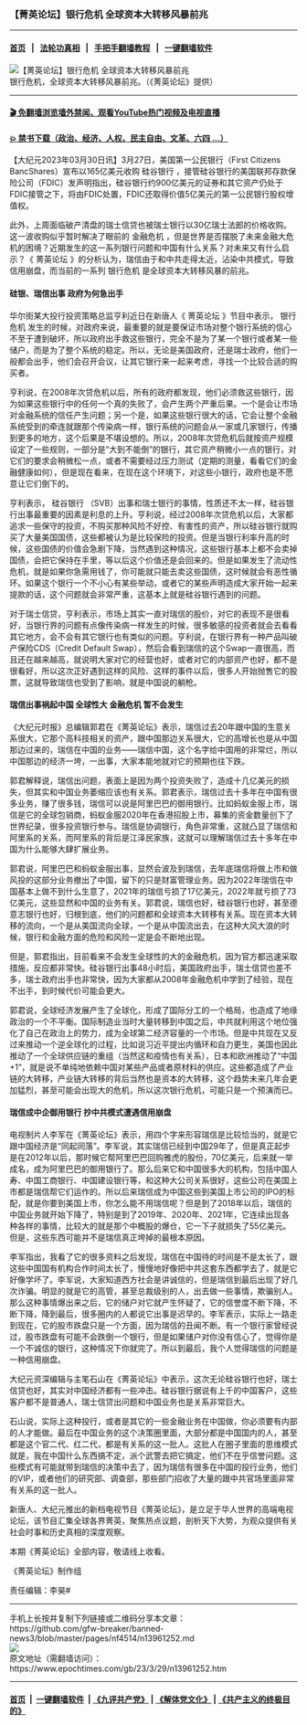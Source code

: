 ### 【菁英论坛】银行危机 全球资本大转移风暴前兆
------------------------

#### [首页](https://github.com/gfw-breaker/banned-news3/blob/master/README.md) &nbsp;&nbsp;|&nbsp;&nbsp; [法轮功真相](https://github.com/begood0513/basic/blob/master/README.md)  &nbsp;&nbsp;|&nbsp;&nbsp; [手把手翻墙教程](https://github.com/gfw-breaker/guides/wiki)  &nbsp;&nbsp;|&nbsp;&nbsp; [一键翻墙软件](https://github.com/gfw-breaker/nogfw/blob/master/README.md)  



<div><img alt="【菁英论坛】银行危机 全球资本大转移风暴前兆" class="attachment-djy_600_400 size-djy_600_400 wp-post-image" src="https://i.epochtimes.com/assets/uploads/2023/03/id13961253-website-600x400.jpg"/>
<div class="caption">
 银行危机，全球资本大转移风暴前兆。（《菁英论坛》提供）
</div></div><hr/>

#### [ 🎬  免翻墙浏览墙外禁闻、观看YouTube热门视频及电视直播](https://github.com/gfw-breaker/HelloWorld)

#### [ 💥  禁书下载（政治、经济、人权、民主自由、文革、六四 ...）](https://github.com/gfw-breaker/books/blob/master/README.md)

<div><p>
 【大纪元2023年03月30日讯】3月27日，美国第一公民银行（First Citizens BancShares）宣布以165亿美元收购
 <ok href="https://www.epochtimes.com/gb/tag/%E7%A1%85%E8%B0%B7%E9%93%B6%E8%A1%8C.html">
  硅谷银行
 </ok>
 ，接管硅谷银行的美国联邦存款保险公司（FDIC）发声明指出，硅谷银行约900亿美元的证券和其它资产仍处于FDIC接管之下，将由FDIC处置，FDIC还取得价值5亿美元的第一公民银行股权增值权。
</p>
<p>
 此外，上周面临破产清盘的瑞士信贷也被瑞士银行以30亿瑞士法郎的价格收购。这一波收购似乎暂时解决了眼前的
 <ok href="https://www.epochtimes.com/gb/tag/%E9%87%91%E8%9E%8D%E5%8D%B1%E6%9C%BA.html">
  金融危机
 </ok>
 ，但是世界是否摆脱了未来金融大危机的困境？近期发生的这一系列银行问题和中国有什么关系？对未来又有什么启示？《
 <ok href="https://www.epochtimes.com/gb/tag/%E8%8F%81%E8%8B%B1%E8%AE%BA%E5%9D%9B.html">
  菁英论坛
 </ok>
 》的分析认为，瑞信由于和中共走得太近，沾染中共模式，导致信用崩盘，而当前的一系列
 <ok href="https://www.epochtimes.com/gb/tag/%E9%93%B6%E8%A1%8C%E5%8D%B1%E6%9C%BA.html">
  银行危机
 </ok>
 是全球资本大转移风暴的前兆。
</p>
<p>
 <center>
 </center>
 <h4>
  硅银、瑞信出事 政府为何急出手
 </h4>
 <p>
  华尔街某大投行投资策略总监亨利近日在新唐人《
  <ok href="https://www.epochtimes.com/gb/tag/%E8%8F%81%E8%8B%B1%E8%AE%BA%E5%9D%9B.html">
   菁英论坛
  </ok>
  》节目中表示，
  <ok href="https://www.epochtimes.com/gb/tag/%E9%93%B6%E8%A1%8C%E5%8D%B1%E6%9C%BA.html">
   银行危机
  </ok>
  发生的时候，对政府来说，最重要的就是要保证市场对整个银行系统的信心不至于遭到破坏，所以政府出手救这些银行，完全不是为了某一个银行或者某一些储户，而是为了整个系统的稳定。所以，无论是美国政府，还是瑞士政府，他们一般都会出手，他们会召开会议，让其它银行来一起来考虑，寻找一个比较合适的购买者。
 </p>
 <p>
  亨利说，在2008年次贷危机以后，所有的政府都发现，他们必须救这些银行，因为如果这些银行中的任何一个真的失败了，会产生两个严重后果。一个是会让市场对金融系统的信任产生问题；另一个是，如果这些银行很大的话，它会让整个金融系统受到的牵连就跟那个传染病一样，银行系统的问题会从一家或几家银行，传播到更多的地方，这个后果是不堪设想的。所以，2008年次贷危机后就按资产规模设定了一些规则，一部分是“大到不能倒”的银行，其它资产稍微小一点的银行，对它们的要求会稍微松一点，或者不需要经过压力测试（定期的测量，看看它们的金融健康如何），但是现在看来，在现在这个环境下，对这些小银行，政府也是不愿意让它们倒下的。
 </p>
 <p>
  亨利表示，
  <ok href="https://www.epochtimes.com/gb/tag/%E7%A1%85%E8%B0%B7%E9%93%B6%E8%A1%8C.html">
   硅谷银行
  </ok>
  （SVB）出事和瑞士银行的事情，性质还不太一样，硅谷银行出事最重要的因素是利息的上升。亨利说，经过2008年次贷危机以后，大家都追求一些保守的投资，不购买那种风险不好控、有害性的资产，所以硅谷银行就购买了大量美国国债，这些都被认为是比较保险的投资。但是当银行利率升高的时候，这些国债的价值会急剧下降，当然遇到这种情况，这些银行基本上都不会卖掉国债，会把它保持在手里，等以后这个价值还是会回来的。但是如果发生了流动性危机，就是如果你急需用钱了，你可能就只能去卖这些国债，这时候就会有恶性循环。如果这个银行一个不小心有某些举动，或者它的某些声明造成大家开始一起来提款的话，这个问题就会非常严重，这基本上就是硅谷银行遇到的问题。
 </p>
 <p>
  对于瑞士信贷，亨利表示，市场上其实一直对瑞信的股价，对它的表现不是很看好，当银行界的问题有点像传染病一样发生的时候，很多敏感的投资者就会去看看其它地方，会不会有其它银行也有类似的问题。亨利说，在银行界有一种产品叫破产保险CDS（Credit Default Swap），然后会看到瑞信的这个Swap一直很高，而且还在越来越高，就说明大家对它的经营也好，或者对它的内部资产也好，都不是很看好，所以这次正好遇到这样的风险、这样的事件以后，很多人开始抛售它的股票，这就导致瑞信也受到了影响，就是中国说的躺枪。
 </p>
 <h4>
  瑞信出事祸起中国 全球性大
  <ok href="https://www.epochtimes.com/gb/tag/%E9%87%91%E8%9E%8D%E5%8D%B1%E6%9C%BA.html">
   金融危机
  </ok>
  暂不会发生
 </h4>
 <p>
  《大纪元时报》总编辑郭君在《菁英论坛》表示，瑞信过去20年跟中国的生意关系很大，它那个高科技相关的资产，跟中国那边关系很大，它的高增长也是从中国那边过来的，瑞信在中国的业务——瑞信中国，这个名字给中国用的非常烂，所以中国那边的经济一垮，一出事，大家本能地就对它的预期也往下跌。
 </p>
 <p>
  郭君解释说，瑞信出问题，表面上是因为两个投资失败了，造成十几亿美元的损失，但其实和中国业务萎缩应该也有关系。郭君表示，瑞信过去十多年在中国有很多业务，赚了很多钱，瑞信可以说是阿里巴巴的御用银行。比如蚂蚁金服上市，瑞信是它的全球包销商，蚂蚁金服2020年在香港招股上市，募集的资金数量创下了世界纪录，很多投资银行参与。瑞信是协调银行，角色非常重，这就凸显了瑞信和阿里系的关系，而阿里系的背后是江泽民家族，这就可以理解瑞信过去十多年在中国为什么能够大肆扩展业务。
 </p>
 <p>
  郭君说，阿里巴巴和蚂蚁金服出事，显然会波及到瑞信，去年底瑞信将做上市和做风投的这部分业务撤出了中国，留下的只是财富管理业务。因为2022年瑞信在中国基本上做不到什么生意了，2021年的瑞信亏损了17亿美元，2022年就亏损了73亿美元，这些显然和中国的业务有关。郭君说，瑞信也好，硅谷银行也好，甚至德意志银行也好，归根到底，他们的问题都和全球资本大转移有关系。现在资本大转移的流向，一个是从美国流向全球，一个是从中国流出去，在这种大风大浪的时候，银行和金融方面的危险和风险一定是会不断地出现。
 </p>
 <p>
  但是，郭君指出，目前看来不会发生全球性的大的金融危机，因为官方都迅速采取措施，反应都非常快。硅谷银行出事48小时后，美国政府出手，瑞士信贷也差不多，瑞士政府出手也非常快，因为大家都从2008年金融危机中学到了经验，现在不出手，到时候代价可能会更大。
 </p>
 <p>
  郭君说，全球经济发展产生了全球化，形成了国际分工的一个格局，也造成了地缘政治的一个不平衡。国际制造业当时大量转移到中国之后，中共就利用这个地位强化了自己在政治上的势力，成为全球第二经济容量的一个市场。但是中共现在又反过来推动一个逆全球化的过程，比如说习近平提出内循环和自力更生，美国也因此推动了一个全球供应链的重组（当然这和疫情也有关系），日本和欧洲推动了“中国+1”，就是说不单纯地依赖中国对某些产品或者原材料的供应。这些都造成了产业链的大转移，产业链大转移的背后当然也是资本的大转移，这个趋势未来几年会更加猛烈，甚至可能会出现大的危机，所以这次银行危机，可能只是一个预演而已。
 </p>
 <h4>
  瑞信成中企御用银行 抄中共模式遭遇信用崩盘
 </h4>
 <p>
  电视制片人李军在《菁英论坛》表示，用四个字来形容瑞信是比较恰当的，就是它跟中国经济是“同起同落”。李军说，其实瑞信已经到中国29年了，但是真正起步是在2012年以后，那时候它帮阿里巴巴回购雅虎的股份，70亿美元，后来就一举成名，成为阿里巴巴的御用银行了。那么后来它和中国很多大的机构，包括中国人寿、中国工商银行、中国建设银行等，和这种大公司关系很好，这些公司在美国上市都是瑞信帮它们运作的。所以后来瑞信成为中国这些到美国上市公司的IPO的标配，就是你要到美国上市，你怎么能不用瑞信呢？但是到了2018年以后，瑞信的中国业务就开始下降了，特别是到了2019年、2020年、2021年，它连续出现各种各样的事情，比较大的就是那个中概股的爆仓，它一下子就损失了55亿美元。但是，这些东西可能并不是瑞信真正垮掉的最根本原因。
 </p>
 <p>
  李军指出，我看了它的很多资料之后发现，瑞信在中国待的时间是不是太长了，跟这些中国国有机构合作时间太长了，慢慢地好像把中共这套东西都学去了，就是它好像学坏了。李军说，大家知道西方社会是讲诚信的，但是瑞信到最后出现了好几次诈骗。明显的就是它的高管，甚至总裁级别的人，出去做一些事情，欺骗别人。那么这种事情爆出来之后，它的储户对它就产生怀疑了，它的信誉度不断下降，不断下降，降到最后，很多圈内的人都说它出事是迟早的。李军表示，实际上一路走到现在，它的股市跌盘只是一个方面，因为瑞信的丑闻不断。有一个银行家曾经说过，股市跌盘有可能不会跌倒一个银行，但是如果储户对你没有信心了，觉得你是一个不诚信的银行，这种情况下你就完了。所以到最后，我个人觉得瑞信的问题是一种信用崩盘。
 </p>
 <p>
  大纪元资深编辑与主笔石山在《菁英论坛》中表示，这次无论硅谷银行也好，瑞士信贷也好，其实对中国经济都有一些冲击。硅谷银行据说有上千的中国客户，这些客户都不是普通人，瑞士信贷出问题和中国业务也是关系非常巨大。
 </p>
 <p>
  石山说，实际上这种投行，或者是其它的一些金融业务在中国做，你必须要有内部的人才能做。最后在中国业务的这个决策圈里面，大部分都是中国国内的人，甚至都是这个官二代、红二代，都是有关系的这一批人。这批人在圈子里面的思维模式就是，我在中国什么东西搞不定，派个武警去把它搞定，他们不在乎信誉问题。这些模式有可能就带到瑞信的决策中去了，因为瑞信有很多在中国的投行业务，他们的VIP，或者他们的研究部、调查部，那些部门招收了大量的跟中共官场里面非常有关系的这一批人。
 </p>
 <p>
  新唐人、大纪元推出的新档电视节目《菁英论坛》，是立足于华人世界的高端电视论坛，该节目汇集全球各界菁英，聚焦热点议题，剖析天下大势，为观众提供有关社会时事和历史真相的深度观察。
 </p>
 <p>
  本期《菁英论坛》全部内容，敬请线上收看。
 </p>
 <p>
  《菁英论坛》制作组
 </p>
 <p>
  责任编辑：李昊#
 </p>
</p></div>
<hr/>
手机上长按并复制下列链接或二维码分享本文章：<br/>
https://github.com/gfw-breaker/banned-news3/blob/master/pages/nf4514/n13961252.md <br/>
<a href='https://github.com/gfw-breaker/banned-news3/blob/master/pages/nf4514/n13961252.md'><img src='https://github.com/gfw-breaker/banned-news3/blob/master/pages/nf4514/n13961252.md.png'/></a> <br/>
原文地址（需翻墙访问）：https://www.epochtimes.com/gb/23/3/29/n13961252.htm


------------------------
#### [首页](https://github.com/gfw-breaker/banned-news3/blob/master/README.md) &nbsp;|&nbsp; [一键翻墙软件](https://github.com/gfw-breaker/nogfw/blob/master/README.md) &nbsp;| [《九评共产党》](https://github.com/gfw-breaker/9ping.md/blob/master/README.md#九评之一评共产党是什么) | [《解体党文化》](https://github.com/gfw-breaker/jtdwh.md/blob/master/README.md) | [《共产主义的终极目的》](https://github.com/gfw-breaker/gczydzjmd.md/blob/master/README.md)


<img src='http://gfw-breaker.win/banned-news3/pages/nf4514/n13961252.md' width='0px' height='0px'/>